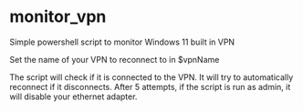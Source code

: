 # monitor_vpn
Simple powershell script to monitor Windows 11 built in VPN

Set the name of your VPN to reconnect to in $vpnName

The script will check if it is connected to the VPN. It will try to automatically reconnect if it disconnects.
After 5 attempts, if the script is run as admin, it will disable your ethernet adapter.
